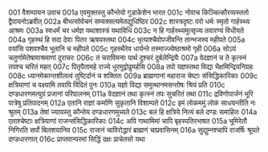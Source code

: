 001  वैशम्पायन उवाच
001a एवमुक्तस्तु कौन्तेयो गुडाकेशेन भारत
001c नोवाच किञ्चित्कौरव्यस्ततो द्वैपायनोऽब्रवीत्
002a बीभत्सोर्वचनं सम्यक्सत्यमेतद्युधिष्ठिर
002c शास्त्रदृष्टः परो धर्मः स्मृतो गार्हस्थ्य आश्रमः
003a स्वधर्मं चर धर्मज्ञ यथाशास्त्रं यथाविधि
003c न हि गार्हस्थ्यमुत्सृज्य तवारण्यं विधीयते
004a गृहस्थं हि सदा देवाः पितर ऋषयस्तथा
004c भृत्याश्चैवोपजीवन्ति तान्भजस्व महीपते
005a वयांसि पशवश्चैव भूतानि च महीपते
005c गृहस्थैरेव धार्यन्ते तस्माज्ज्येष्ठाश्रमो गृही
006a सोऽयं चतुर्णामेतेषामाश्रमाणां दुराचरः
006c तं चराविमनाः पार्थ दुश्चरं दुर्बलेन्द्रियैः
007a वेदज्ञानं च ते कृत्स्नं तपश्च चरितं महत्
007c पितृपैतामहे राज्ये धुरमुद्वोढुमर्हसि
008a तपो यज्ञस्तथा विद्या भैक्षमिन्द्रियनिग्रहः
008c ध्यानमेकान्तशीलत्वं तुष्टिर्दानं च शक्तितः
009a ब्राह्मणानां महाराज चेष्टाः संसिद्धिकारिकाः
009c क्षत्रियाणां च वक्ष्यामि तवापि विदितं पुनः
010a यज्ञो विद्या समुत्थानमसन्तोषः श्रियं प्रति
010c दण्डधारणमत्युग्रं प्रजानां परिपालनम्
011a वेदज्ञानं तथा कृत्स्नं तपः सुचरितं तथा
011c द्रविणोपार्जनं भूरि पात्रेषु प्रतिपादनम्
012a एतानि राज्ञां कर्माणि सुकृतानि विशाम्पते
012c इमं लोकममुं लोकं साधयन्तीति नः श्रुतम्
013a तेषां ज्यायस्तु कौन्तेय दण्डधारणमुच्यते
013c बलं हि क्षत्रिये नित्यं बले दण्डः समाहितः
014a एताश्चेष्टाः क्षत्रियाणां राजन्संसिद्धिकारिकाः
014c अपि गाथामिमां चापि बृहस्पतिरभाषत
015a भूमिरेतौ निगिरति सर्पो बिलशयानिव
015c राजानं चाविरोद्धारं ब्राह्मणं चाप्रवासिनम्
016a सुद्युम्नश्चापि राजर्षिः श्रूयते दण्डधारणात्
016c प्राप्तवान्परमां सिद्धिं दक्षः प्राचेतसो यथा

